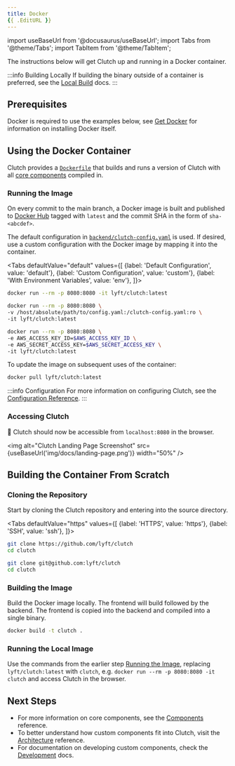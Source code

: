 ```yaml
---
title: Docker
{{ .EditURL }}
---
```


import useBaseUrl from '@docusaurus/useBaseUrl';
import Tabs from '@theme/Tabs';
import TabItem from '@theme/TabItem';

The instructions below will get Clutch up and running in a Docker container.

:::info Building Locally
If building the binary outside of a container is preferred, see the [Local Build](/docs/getting-started/local-build) docs.
:::

## Prerequisites
Docker is required to use the examples below, see [Get Docker](https://docs.docker.com/get-docker/) for information on installing Docker itself.

## Using the Docker Container

Clutch provides a [`Dockerfile`](https://github.com/lyft/clutch/blob/main/Dockerfile) that builds and runs a version of Clutch with all [core components](/docs/components) compiled in.


### Running the Image

On every commit to the main branch, a Docker image is built and published to [Docker Hub](https://hub.docker.com/r/lyft/clutch) tagged with `latest` and the commit SHA in the form of `sha-<abcdef>`.

The default configuration in [`backend/clutch-config.yaml`](https://github.com/lyft/clutch/blob/main/backend/clutch-config.yaml) is used.
If desired, use a custom configuration with the Docker image by mapping it into the container.

<Tabs
  defaultValue="default"
  values={[
    {label: 'Default Configuration', value: 'default'},
    {label: 'Custom Configuration', value: 'custom'},
    {label: 'With Environment Variables', value: 'env'},
  ]}>
<TabItem value="default">

```bash
docker run --rm -p 8080:8080 -it lyft/clutch:latest
```

</TabItem>
<TabItem value="custom">

```bash
docker run --rm -p 8080:8080 \
-v /host/absolute/path/to/config.yaml:/clutch-config.yaml:ro \
-it lyft/clutch:latest
```

</TabItem>
<TabItem value="env">

```bash
docker run --rm -p 8080:8080 \
-e AWS_ACCESS_KEY_ID=$AWS_ACCESS_KEY_ID \
-e AWS_SECRET_ACCESS_KEY=$AWS_SECRET_ACCESS_KEY \
-it lyft/clutch:latest
```

</TabItem>
</Tabs>

To update the image on subsequent uses of the container:
```bash
docker pull lyft/clutch:latest
```

:::info Configuration
For more information on configuring Clutch, see the [Configuration Reference](/docs/configuration).
:::

### Accessing Clutch
:tada: Clutch should now be accessible from `localhost:8080` in the browser.

<img alt="Clutch Landing Page Screenshot" src={useBaseUrl('img/docs/landing-page.png')} width="50%" />

## Building the Container From Scratch

### Cloning the Repository
Start by cloning the Clutch repository and entering into the source directory.

<Tabs
  defaultValue="https"
  values={[
    {label: 'HTTPS', value: 'https'},
    {label: 'SSH', value: 'ssh'},
  ]}>

<TabItem value="https">

```bash
git clone https://github.com/lyft/clutch
cd clutch
```

</TabItem>
<TabItem value="ssh">

```bash
git clone git@github.com:lyft/clutch
cd clutch
```

</TabItem>
</Tabs>

### Building the Image

Build the Docker image locally. The frontend will build followed by the backend. The frontend is copied into the backend and compiled into a single binary.

```bash
docker build -t clutch .
```

### Running the Local Image

Use the commands from the earlier step [Running the Image](#running-the-image), replacing `lyft/clutch:latest` with `clutch`, e.g. `docker run --rm -p 8080:8080 -it clutch` and access Clutch in the browser.

## Next Steps

- For more information on core components, see the [Components](/docs/components) reference.
- To better understand how custom components fit into Clutch, visit the [Architecture](/docs/about/architecture) reference.
- For documentation on developing custom components, check the [Development](/docs/development) docs.
